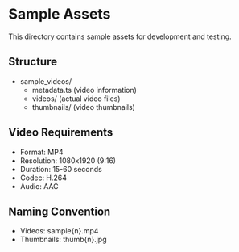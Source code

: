 # Sample Assets

This directory contains sample assets for development and testing.

## Structure
- sample_videos/
  - metadata.ts (video information)
  - videos/ (actual video files)
  - thumbnails/ (video thumbnails)

## Video Requirements
- Format: MP4
- Resolution: 1080x1920 (9:16)
- Duration: 15-60 seconds
- Codec: H.264
- Audio: AAC

## Naming Convention
- Videos: sample{n}.mp4
- Thumbnails: thumb{n}.jpg 